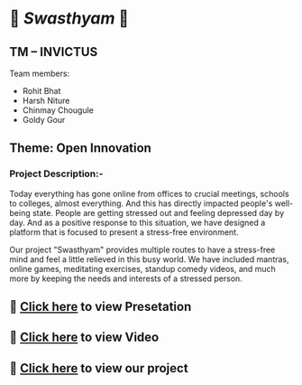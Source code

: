 # :beginner: ***Swasthyam*** :beginner:

## TM – INVICTUS ##
Team members: <br/> 

 * Rohit Bhat
 * Harsh Niture
 * Chinmay Chougule
 * Goldy Gour

## Theme: Open Innovation ##

### Project Description:- ###
Today everything has gone online from offices to crucial meetings, schools to colleges, almost everything. And this has directly impacted people's well-being state. People are getting stressed out and feeling depressed day by day. And as a positive response to this situation, we have designed a platform that is focused to present a stress-free environment.

Our project "Swasthyam" provides multiple routes to have a stress-free mind and feel a little relieved in this busy world. We have included mantras, online games, meditating exercises, standup comedy videos, and much more by keeping the needs and interests of a stressed person.

## :maple_leaf: [Click here](https://drive.google.com/file/d/1lNerx0Hcoi9Kiufd_Wip2xwBn8gr5LQK/view) to view Presetation

## :maple_leaf: [Click here](https://www.youtube.com/watch?v=k19DwQau7DE) to view Video

## :maple_leaf: [Click here](https://rohitbhat1603.github.io/Swasthyam/) to view our project
